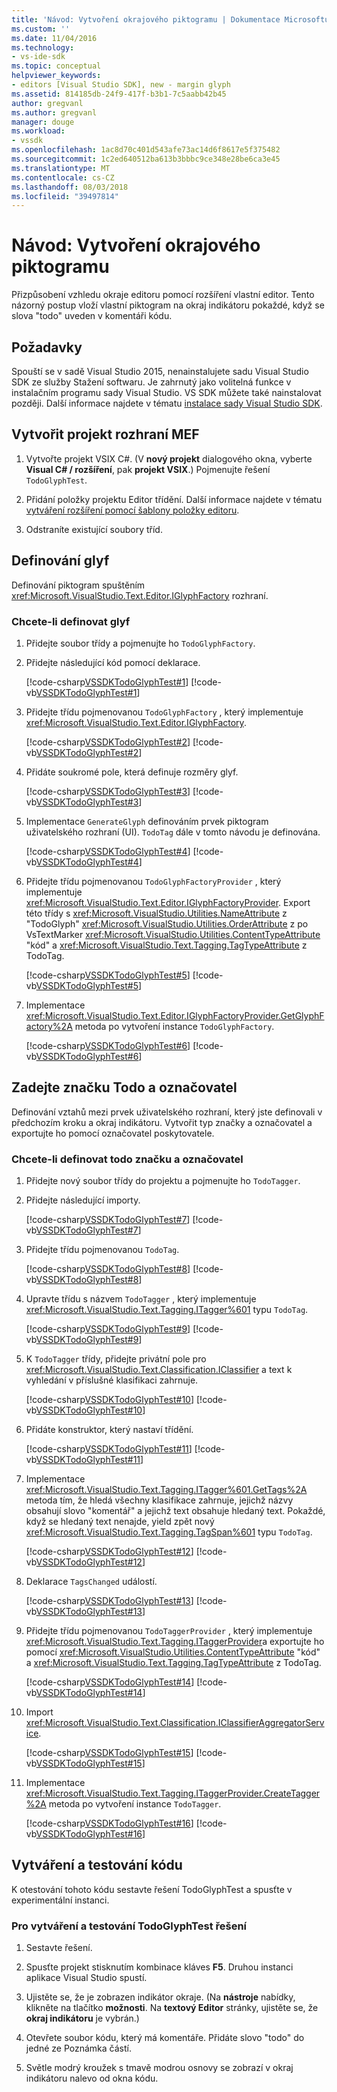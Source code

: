 ```yaml
---
title: 'Návod: Vytvoření okrajového piktogramu | Dokumentace Microsoftu'
ms.custom: ''
ms.date: 11/04/2016
ms.technology:
- vs-ide-sdk
ms.topic: conceptual
helpviewer_keywords:
- editors [Visual Studio SDK], new - margin glyph
ms.assetid: 814185db-24f9-417f-b3b1-7c5aabb42b45
author: gregvanl
ms.author: gregvanl
manager: douge
ms.workload:
- vssdk
ms.openlocfilehash: 1ac8d70c401d543afe73ac14d6f8617e5f375482
ms.sourcegitcommit: 1c2ed640512ba613b3bbbc9ce348e28be6ca3e45
ms.translationtype: MT
ms.contentlocale: cs-CZ
ms.lasthandoff: 08/03/2018
ms.locfileid: "39497814"
---
```

# <a name="walkthrough-create-a-margin-glyph"></a>Návod: Vytvoření okrajového piktogramu
Přizpůsobení vzhledu okraje editoru pomocí rozšíření vlastní editor. Tento názorný postup vloží vlastní piktogram na okraj indikátoru pokaždé, když se slova "todo" uveden v komentáři kódu.  
  
## <a name="prerequisites"></a>Požadavky  
 Spouští se v sadě Visual Studio 2015, nenainstalujete sadu Visual Studio SDK ze služby Stažení softwaru. Je zahrnutý jako volitelná funkce v instalačním programu sady Visual Studio. VS SDK můžete také nainstalovat později. Další informace najdete v tématu [instalace sady Visual Studio SDK](../extensibility/installing-the-visual-studio-sdk.md).  
  
## <a name="create-a-mef-project"></a>Vytvořit projekt rozhraní MEF  
  
1.  Vytvořte projekt VSIX C#. (V **nový projekt** dialogového okna, vyberte **Visual C# / rozšíření**, pak **projekt VSIX**.) Pojmenujte řešení `TodoGlyphTest`.  
  
2.  Přidání položky projektu Editor třídění. Další informace najdete v tématu [vytváření rozšíření pomocí šablony položky editoru](../extensibility/creating-an-extension-with-an-editor-item-template.md).  
  
3.  Odstraníte existující soubory tříd.  
  
## <a name="define-the-glyph"></a>Definování glyf  
 Definování piktogram spuštěním <xref:Microsoft.VisualStudio.Text.Editor.IGlyphFactory> rozhraní.  
  
### <a name="to-define-the-glyph"></a>Chcete-li definovat glyf  
  
1.  Přidejte soubor třídy a pojmenujte ho `TodoGlyphFactory`.  
  
2.  Přidejte následující kód pomocí deklarace.  
  
     [!code-csharp[VSSDKTodoGlyphTest#1](../extensibility/codesnippet/CSharp/walkthrough-creating-a-margin-glyph_1.cs)]
     [!code-vb[VSSDKTodoGlyphTest#1](../extensibility/codesnippet/VisualBasic/walkthrough-creating-a-margin-glyph_1.vb)]  
  
3.  Přidejte třídu pojmenovanou `TodoGlyphFactory` , který implementuje <xref:Microsoft.VisualStudio.Text.Editor.IGlyphFactory>.  
  
     [!code-csharp[VSSDKTodoGlyphTest#2](../extensibility/codesnippet/CSharp/walkthrough-creating-a-margin-glyph_2.cs)]
     [!code-vb[VSSDKTodoGlyphTest#2](../extensibility/codesnippet/VisualBasic/walkthrough-creating-a-margin-glyph_2.vb)]  
  
4.  Přidáte soukromé pole, která definuje rozměry glyf.  
  
     [!code-csharp[VSSDKTodoGlyphTest#3](../extensibility/codesnippet/CSharp/walkthrough-creating-a-margin-glyph_3.cs)]
     [!code-vb[VSSDKTodoGlyphTest#3](../extensibility/codesnippet/VisualBasic/walkthrough-creating-a-margin-glyph_3.vb)]  
  
5.  Implementace `GenerateGlyph` definováním prvek piktogram uživatelského rozhraní (UI). `TodoTag` dále v tomto návodu je definována.  
  
     [!code-csharp[VSSDKTodoGlyphTest#4](../extensibility/codesnippet/CSharp/walkthrough-creating-a-margin-glyph_4.cs)]
     [!code-vb[VSSDKTodoGlyphTest#4](../extensibility/codesnippet/VisualBasic/walkthrough-creating-a-margin-glyph_4.vb)]  
  
6.  Přidejte třídu pojmenovanou `TodoGlyphFactoryProvider` , který implementuje <xref:Microsoft.VisualStudio.Text.Editor.IGlyphFactoryProvider>. Export této třídy s <xref:Microsoft.VisualStudio.Utilities.NameAttribute> z "TodoGlyph" <xref:Microsoft.VisualStudio.Utilities.OrderAttribute> z po VsTextMarker <xref:Microsoft.VisualStudio.Utilities.ContentTypeAttribute> "kód" a <xref:Microsoft.VisualStudio.Text.Tagging.TagTypeAttribute> z TodoTag.  
  
     [!code-csharp[VSSDKTodoGlyphTest#5](../extensibility/codesnippet/CSharp/walkthrough-creating-a-margin-glyph_5.cs)]
     [!code-vb[VSSDKTodoGlyphTest#5](../extensibility/codesnippet/VisualBasic/walkthrough-creating-a-margin-glyph_5.vb)]  
  
7.  Implementace <xref:Microsoft.VisualStudio.Text.Editor.IGlyphFactoryProvider.GetGlyphFactory%2A> metoda po vytvoření instance `TodoGlyphFactory`.  
  
     [!code-csharp[VSSDKTodoGlyphTest#6](../extensibility/codesnippet/CSharp/walkthrough-creating-a-margin-glyph_6.cs)]
     [!code-vb[VSSDKTodoGlyphTest#6](../extensibility/codesnippet/VisualBasic/walkthrough-creating-a-margin-glyph_6.vb)]  
  
## <a name="define-a-todo-tag-and-tagger"></a>Zadejte značku Todo a označovatel  
 Definování vztahů mezi prvek uživatelského rozhraní, který jste definovali v předchozím kroku a okraj indikátoru. Vytvořit typ značky a označovatel a exportujte ho pomocí označovatel poskytovatele.  
  
### <a name="to-define-a-todo-tag-and-tagger"></a>Chcete-li definovat todo značku a označovatel  
  
1.  Přidejte nový soubor třídy do projektu a pojmenujte ho `TodoTagger`.  
  
2.  Přidejte následující importy.  
  
     [!code-csharp[VSSDKTodoGlyphTest#7](../extensibility/codesnippet/CSharp/walkthrough-creating-a-margin-glyph_7.cs)]
     [!code-vb[VSSDKTodoGlyphTest#7](../extensibility/codesnippet/VisualBasic/walkthrough-creating-a-margin-glyph_7.vb)]  
  
3.  Přidejte třídu pojmenovanou `TodoTag`.  
  
     [!code-csharp[VSSDKTodoGlyphTest#8](../extensibility/codesnippet/CSharp/walkthrough-creating-a-margin-glyph_8.cs)]
     [!code-vb[VSSDKTodoGlyphTest#8](../extensibility/codesnippet/VisualBasic/walkthrough-creating-a-margin-glyph_8.vb)]  
  
4.  Upravte třídu s názvem `TodoTagger` , který implementuje <xref:Microsoft.VisualStudio.Text.Tagging.ITagger%601> typu `TodoTag`.  
  
     [!code-csharp[VSSDKTodoGlyphTest#9](../extensibility/codesnippet/CSharp/walkthrough-creating-a-margin-glyph_9.cs)]
     [!code-vb[VSSDKTodoGlyphTest#9](../extensibility/codesnippet/VisualBasic/walkthrough-creating-a-margin-glyph_9.vb)]  
  
5.  K `TodoTagger` třídy, přidejte privátní pole pro <xref:Microsoft.VisualStudio.Text.Classification.IClassifier> a text k vyhledání v příslušné klasifikaci zahrnuje.  
  
     [!code-csharp[VSSDKTodoGlyphTest#10](../extensibility/codesnippet/CSharp/walkthrough-creating-a-margin-glyph_10.cs)]
     [!code-vb[VSSDKTodoGlyphTest#10](../extensibility/codesnippet/VisualBasic/walkthrough-creating-a-margin-glyph_10.vb)]  
  
6.  Přidáte konstruktor, který nastaví třídění.  
  
     [!code-csharp[VSSDKTodoGlyphTest#11](../extensibility/codesnippet/CSharp/walkthrough-creating-a-margin-glyph_11.cs)]
     [!code-vb[VSSDKTodoGlyphTest#11](../extensibility/codesnippet/VisualBasic/walkthrough-creating-a-margin-glyph_11.vb)]  
  
7.  Implementace <xref:Microsoft.VisualStudio.Text.Tagging.ITagger%601.GetTags%2A> metoda tím, že hledá všechny klasifikace zahrnuje, jejichž názvy obsahují slovo "komentář" a jejichž text obsahuje hledaný text. Pokaždé, když se hledaný text nenajde, yield zpět nový <xref:Microsoft.VisualStudio.Text.Tagging.TagSpan%601> typu `TodoTag`.  
  
     [!code-csharp[VSSDKTodoGlyphTest#12](../extensibility/codesnippet/CSharp/walkthrough-creating-a-margin-glyph_12.cs)]
     [!code-vb[VSSDKTodoGlyphTest#12](../extensibility/codesnippet/VisualBasic/walkthrough-creating-a-margin-glyph_12.vb)]  
  
8.  Deklarace `TagsChanged` událostí.  
  
     [!code-csharp[VSSDKTodoGlyphTest#13](../extensibility/codesnippet/CSharp/walkthrough-creating-a-margin-glyph_13.cs)]
     [!code-vb[VSSDKTodoGlyphTest#13](../extensibility/codesnippet/VisualBasic/walkthrough-creating-a-margin-glyph_13.vb)]  
  
9. Přidejte třídu pojmenovanou `TodoTaggerProvider` , který implementuje <xref:Microsoft.VisualStudio.Text.Tagging.ITaggerProvider>a exportujte ho pomocí <xref:Microsoft.VisualStudio.Utilities.ContentTypeAttribute> "kód" a <xref:Microsoft.VisualStudio.Text.Tagging.TagTypeAttribute> z TodoTag.  
  
     [!code-csharp[VSSDKTodoGlyphTest#14](../extensibility/codesnippet/CSharp/walkthrough-creating-a-margin-glyph_14.cs)]
     [!code-vb[VSSDKTodoGlyphTest#14](../extensibility/codesnippet/VisualBasic/walkthrough-creating-a-margin-glyph_14.vb)]  
  
10. Import <xref:Microsoft.VisualStudio.Text.Classification.IClassifierAggregatorService>.  
  
     [!code-csharp[VSSDKTodoGlyphTest#15](../extensibility/codesnippet/CSharp/walkthrough-creating-a-margin-glyph_15.cs)]
     [!code-vb[VSSDKTodoGlyphTest#15](../extensibility/codesnippet/VisualBasic/walkthrough-creating-a-margin-glyph_15.vb)]  
  
11. Implementace <xref:Microsoft.VisualStudio.Text.Tagging.ITaggerProvider.CreateTagger%2A> metoda po vytvoření instance `TodoTagger`.  
  
     [!code-csharp[VSSDKTodoGlyphTest#16](../extensibility/codesnippet/CSharp/walkthrough-creating-a-margin-glyph_16.cs)]
     [!code-vb[VSSDKTodoGlyphTest#16](../extensibility/codesnippet/VisualBasic/walkthrough-creating-a-margin-glyph_16.vb)]  
  
## <a name="build-and-test-the-code"></a>Vytváření a testování kódu  
 K otestování tohoto kódu sestavte řešení TodoGlyphTest a spusťte v experimentální instanci.  
  
### <a name="to-build-and-test-the-todoglyphtest-solution"></a>Pro vytváření a testování TodoGlyphTest řešení  
  
1.  Sestavte řešení.  
  
2.  Spusťte projekt stisknutím kombinace kláves **F5**. Druhou instanci aplikace Visual Studio spustí.  
  
3.  Ujistěte se, že je zobrazen indikátor okraje. (Na **nástroje** nabídky, klikněte na tlačítko **možnosti**. Na **textový Editor** stránky, ujistěte se, že **okraj indikátoru** je vybrán.)  
  
4.  Otevřete soubor kódu, který má komentáře. Přidáte slovo "todo" do jedné ze Poznámka částí.  
  
5.  Světle modrý kroužek s tmavě modrou osnovy se zobrazí v okraj indikátoru nalevo od okna kódu.